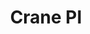 ---
linkedin: https://linkedin.com/company/crane-payment-innovations
logohandle: cranepi
sort: cranepi
title: Crane PI
twitter: https://x.com/CPI_Official
website: https://www.cranepi.com/en
youtube: http://youtube.com/cranepayments
---